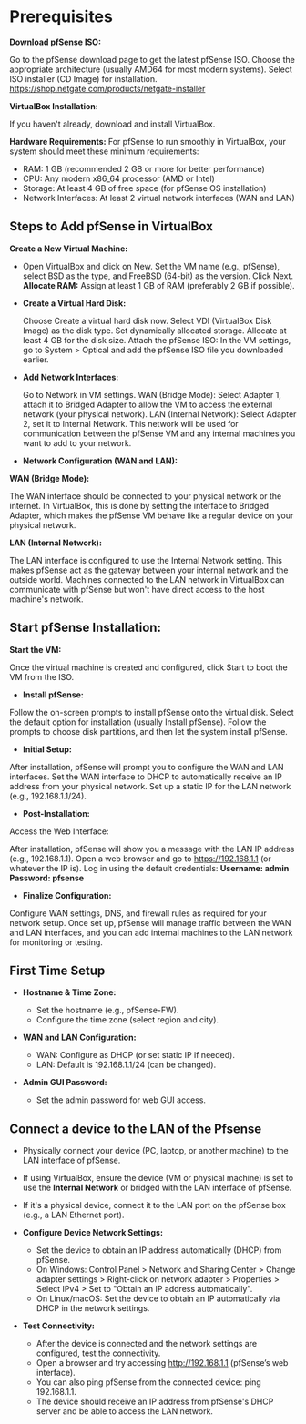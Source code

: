 # Prerequisites

**Download pfSense ISO:**

Go to the pfSense download page to get the latest pfSense ISO.
Choose the appropriate architecture (usually AMD64 for most modern systems).
Select ISO installer (CD Image) for installation.
https://shop.netgate.com/products/netgate-installer

**VirtualBox Installation:**

If you haven't already, download and install VirtualBox.

**Hardware Requirements:**
For pfSense to run smoothly in VirtualBox, your system should meet these minimum requirements:

- RAM: 1 GB (recommended 2 GB or more for better performance)
- CPU: Any modern x86_64 processor (AMD or Intel)
- Storage: At least 4 GB of free space (for pfSense OS installation)
- Network Interfaces: At least 2 virtual network interfaces (WAN and LAN)
  
## Steps to Add pfSense in VirtualBox
**Create a New Virtual Machine:**

- Open VirtualBox and click on New.
  Set the VM name (e.g., pfSense), select BSD as the type, and FreeBSD (64-bit) as the version.
  Click Next.
  **Allocate RAM:**
  Assign at least 1 GB of RAM (preferably 2 GB if possible).

- **Create a Virtual Hard Disk:**

  Choose Create a virtual hard disk now.
  Select VDI (VirtualBox Disk Image) as the disk type.
  Set dynamically allocated storage.
  Allocate at least 4 GB for the disk size.
  Attach the pfSense ISO:
  In the VM settings, go to System > Optical and add the pfSense ISO file you downloaded earlier.
  
- **Add Network Interfaces:**

  Go to Network in VM settings.
  WAN (Bridge Mode): Select Adapter 1, attach it to Bridged Adapter to allow the VM to access the external network (your physical network).
  LAN (Internal Network): Select Adapter 2, set it to Internal Network. This network will be used for communication between the pfSense VM and any internal machines you want to add to your network.
  
- **Network Configuration (WAN and LAN):**
  
**WAN (Bridge Mode):**

The WAN interface should be connected to your physical network or the internet. In VirtualBox, this is done by setting the interface to Bridged Adapter, which makes the pfSense VM behave like a regular device on your physical network.

**LAN (Internal Network):**

The LAN interface is configured to use the Internal Network setting. This makes pfSense act as the gateway between your internal network and the outside world. Machines connected to the LAN network in VirtualBox can communicate with pfSense but won't have direct access to the host machine's network.


## Start pfSense Installation:

**Start the VM:**

Once the virtual machine is created and configured, click Start to boot the VM from the ISO.

- **Install pfSense:**

Follow the on-screen prompts to install pfSense onto the virtual disk.
Select the default option for installation (usually Install pfSense).
Follow the prompts to choose disk partitions, and then let the system install pfSense.

- **Initial Setup:**

After installation, pfSense will prompt you to configure the WAN and LAN interfaces.
Set the WAN interface to DHCP to automatically receive an IP address from your physical network.
Set up a static IP for the LAN network (e.g., 192.168.1.1/24).

- **Post-Installation:**

Access the Web Interface:

After installation, pfSense will show you a message with the LAN IP address (e.g., 192.168.1.1).
Open a web browser and go to https://192.168.1.1 (or whatever the IP is).
Log in using the default credentials:
**Username: admin
Password: pfsense**

- **Finalize Configuration:**

Configure WAN settings, DNS, and firewall rules as required for your network setup.
Once set up, pfSense will manage traffic between the WAN and LAN interfaces, and you can add internal machines to the LAN network for monitoring or testing.



## First Time Setup

- **Hostname & Time Zone:**

  - Set the hostname (e.g., pfSense-FW).
  - Configure the time zone (select region and city).
    
- **WAN and LAN Configuration:**
  - WAN: Configure as DHCP (or set static IP if needed).
  - LAN: Default is 192.168.1.1/24 (can be changed).
    
- **Admin GUI Password:**
  - Set the admin password for web GUI access.


## Connect a device to the LAN of the Pfsense

- Physically connect your device (PC, laptop, or another machine) to the LAN interface of pfSense.
- If using VirtualBox, ensure the device (VM or physical machine) is set to use the **Internal Network** or bridged with the LAN interface of pfSense.
- If it's a physical device, connect it to the LAN port on the pfSense box (e.g., a LAN Ethernet port).
  
- **Configure Device Network Settings:**

    - Set the device to obtain an IP address automatically (DHCP) from pfSense.
    - On Windows: Control Panel > Network and Sharing Center > Change adapter settings > Right-click on network adapter > Properties > Select IPv4 > Set to "Obtain an IP address automatically".
    - On Linux/macOS: Set the device to obtain an IP automatically via DHCP in the network settings.
      
- **Test Connectivity:**

    - After the device is connected and the network settings are configured, test the connectivity.
    - Open a browser and try accessing http://192.168.1.1 (pfSense’s web interface).
    - You can also ping pfSense from the connected device: ping 192.168.1.1. 
    - The device should receive an IP address from pfSense's DHCP server and be able to access the LAN network.
